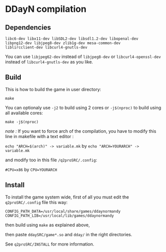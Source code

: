 DDayN compilation
=================

Dependencies
------------

```
libc6-dev libx11-dev libSDL2-dev libsdl1.2-dev libopenal-dev
libpng12-dev libjpeg8-dev zlib1g-dev mesa-common-dev
liblircclient-dev libcurl4-gnutls-dev
```

You can use `libjpeg62-dev` instead of `libjpeg8-dev` or
`libcurl4-openssl-dev` instead of `libcurl4-gnutls-dev` as you
like.

Build
-----

This is how to build the game in user directory:

```
make
```

You can optionaly use `-j2` to build using 2 cores or `-j$(nproc)`
to build using all available cores:

```
make -j$(nproc)
```
_note :_
If you want to force arch of the compilation, you have to modify this line in makefile with a text editor :

`echo "ARCH=$(arch)" -> variable.mk` by `echo "ARCH=YOURARCH" -> variable.mk`

and modify too in this file  `/q2proSRC/.config`:

`#CPU=x86` by `CPU=YOURARCH`

Install
-------

To install the game system wide, first of all you must edit
the `q2proSRC/.config` file this way:

```
CONFIG_PATH_DATA=/usr/local/share/games/ddaynormandy
CONFIG_PATH_LIB=/usr/local/lib/games/ddaynormandy
```

then build using `make` as explained above,

then paste `ddaySRC/game*.so` and `dday/` in the right directories.

See `q2proSRC/INSTALL` for more information.
